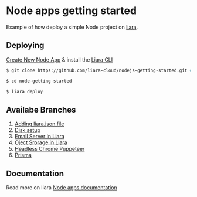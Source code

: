 # Node apps getting started

Example of how deploy a simple Node project on [liara](https://liara.ir).

## Deploying

[Create New Node App](https://console.liara.ir/apps/create) & install the [Liara CLI](https://docs.liara.ir/cli/install)

```bash
$ git clone https://github.com/liara-cloud/nodejs-getting-started.git # or clone your own fork

$ cd node-getting-started

$ liara deploy
```
## Availabe Branches

1.  [Adding liara.json file](https://github.com/liara-cloud/nodejs-getting-started/tree/liaraJson)
2.  [Disk setup](https://github.com/liara-cloud/nodejs-getting-started/tree/diskSetup)
3.  [Email Server in Liara](https://github.com/liara-cloud/nodejs-getting-started/tree/email-server)
4.  [Oject Srorage in Liara](https://github.com/liara-cloud/nodejs-getting-started/tree/object-storage)
5.  [Headless Chrome Puppeteer](https://github.com/liara-cloud/nodejs-getting-started/tree/headless-chrome-puppeteer)
6.  [Prisma](https://github.com/liara-cloud/nodejs-getting-started/tree/prisma)

## Documentation
Read more on liara [Node apps documentation](https://docs.liara.ir/app-deploy/nodejs/getting-started)
